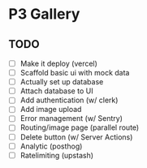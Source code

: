 # P3 Gallery

## TODO

- [ ] Make it deploy (vercel)
- [ ] Scaffold basic ui with mock data
- [ ] Actually set up database
- [ ] Attach database to UI
- [ ] Add authentication (w/ clerk)
- [ ] Add image upload
- [ ] Error management (w/ Sentry)
- [ ] Routing/image page (parallel route)
- [ ] Delete button (w/ Server Actions)
- [ ] Analytic (posthog)
- [ ] Ratelimiting (upstash)
